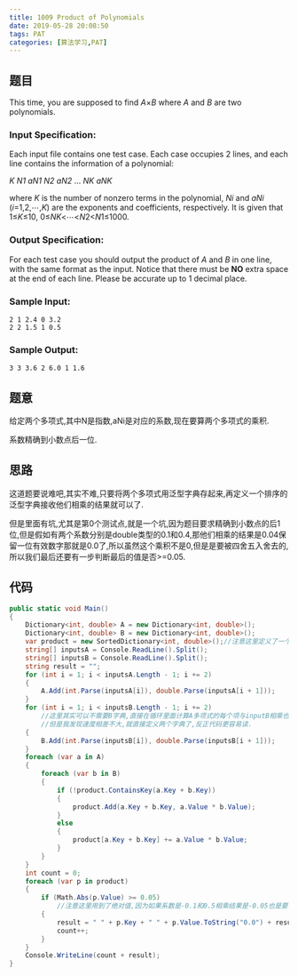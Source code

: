```yaml
---
title: 1009 Product of Polynomials
date: 2019-05-28 20:08:50
tags: PAT
categories: [算法学习,PAT]
---
```

## 题目

This time, you are supposed to find *A*×*B* where *A* and *B* are two polynomials.

### Input Specification:

Each input file contains one test case. Each case occupies 2 lines, and each line contains the information of a polynomial:

*K* *N1* *aN1* *N2* *aN2* ... *NK* *aNK*

where *K* is the number of nonzero terms in the polynomial, *Ni* and *aNi* (*i*=1,2,⋯,*K*) are the exponents and coefficients, respectively. It is given that 1≤*K*≤10, 0≤*NK*<⋯<*N*2<*N*1≤1000.

### Output Specification:

For each test case you should output the product of *A* and *B* in one line, with the same format as the input. Notice that there must be **NO** extra space at the end of each line. Please be accurate up to 1 decimal place.

### Sample Input:

```in
2 1 2.4 0 3.2
2 2 1.5 1 0.5
```

### Sample Output:

```out
3 3 3.6 2 6.0 1 1.6
```

<!-- more -->
## 题意

给定两个多项式,其中N是指数,aNi是对应的系数,现在要算两个多项式的乘积.

系数精确到小数点后一位.

## 思路

这道题要说难吧,其实不难,只要将两个多项式用泛型字典存起来,再定义一个排序的泛型字典接收他们相乘的结果就可以了.

但是里面有坑,尤其是第0个测试点,就是一个坑,因为题目要求精确到小数点的后1位,但是假如有两个系数分别是double类型的0.1和0.4,那他们相乘的结果是0.04保留一位有效数字那就是0.0了,所以虽然这个乘积不是0,但是是要被四舍五入舍去的,所以我们最后还要有一步判断最后的值是否>=0.05.

## 代码
```c#
public static void Main()
{
    Dictionary<int, double> A = new Dictionary<int, double>();
    Dictionary<int, double> B = new Dictionary<int, double>();
    var product = new SortedDictionary<int, double>();//注意这里定义了一个排序字典,会自动帮我们把里面的数据排序.
    string[] inputsA = Console.ReadLine().Split();
    string[] inputsB = Console.ReadLine().Split();
    string result = "";
    for (int i = 1; i < inputsA.Length - 1; i += 2)
    {
        A.Add(int.Parse(inputsA[i]), double.Parse(inputsA[i + 1]));
    }
    for (int i = 1; i < inputsB.Length - 1; i += 2)
        //这里其实可以不需要B字典,直接在循环里面计算A多项式的每个项与inputB相乘也是可以的.
        //但是我发现速度相差不大,就直接定义两个字典了,反正代码更容易读.
    {
        B.Add(int.Parse(inputsB[i]), double.Parse(inputsB[i + 1]));
    }
    foreach (var a in A)
    {
        foreach (var b in B)
        {
            if (!product.ContainsKey(a.Key + b.Key))
            {
                product.Add(a.Key + b.Key, a.Value * b.Value);
            }
            else
            {
                product[a.Key + b.Key] += a.Value * b.Value;
            }
        }
    }
    int count = 0;
    foreach (var p in product)
    {
        if (Math.Abs(p.Value) >= 0.05)
            //注意这里用到了绝对值,因为如果系数是-0.1和0.5相乘结果是-0.05也是要保留的.
        {
            result = " " + p.Key + " " + p.Value.ToString("0.0") + result;
            count++;
        }
    }
    Console.WriteLine(count + result);
}
```